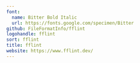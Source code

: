 ```yaml
---
font:
  name: Bitter Bold Italic
  url: https://fonts.google.com/specimen/Bitter
github: FileFormatInfo/fflint
logohandle: fflint
sort: fflint
title: fflint
website: https://www.fflint.dev/
---
```

